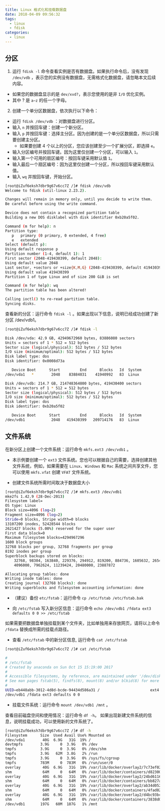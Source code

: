 ```yaml
---
title: Linux 格式化和挂载数据盘
date: 2018-04-09 09:56:32
tags:
  - linux
  - fdisk
categories:
  - linux
---
```


## 分区

1. 运行 `fdisk -l` 命令查看实例是否有数据盘。如果执行命令后，没有发现 `/dev/vdb` ，表示您的实例没有数据盘，无需格式化数据盘，请忽略本文后续内容。

  - 如果您的数据盘显示的是 `dev/xvd?`，表示您使用的是非 `I/O` 优化实例。
  - 其中 ? 是 `a−z` 的任一个字母。

2. 创建一个单分区数据盘，依次执行以下命令：

  - 运行 `fdisk /dev/vdb` ：对数据盘进行分区。
  - 输入 `n`  并按回车键：创建一个新分区。
  - 输入 `p`  并按回车键：选择主分区。因为创建的是一个单分区数据盘，所以只需要创建主分区。
    - 如果要创建 4 个以上的分区，您应该创建至少一个扩展分区，即选择 `e`。
  - 输入分区编号并按回车键。因为这里仅创建一个分区，可以输入 `1`。
  - 输入第一个可用的扇区编号：按回车键采用默认值 `1`。
  - 输入最后一个扇区编号：因为这里仅创建一个分区，所以按回车键采用默认值。
  - 输入 `wq` 并按回车键，开始分区。

```sh
[root@iZuf6eksh7dbr9g67v6cc7Z /]# fdisk /dev/vdb
Welcome to fdisk (util-linux 2.23.2).

Changes will remain in memory only, until you decide to write them.
Be careful before using the write command.

Device does not contain a recognized partition table
Building a new DOS disklabel with disk identifier 0xb20a5f02.

Command (m for help): n
Partition type:
   p   primary (0 primary, 0 extended, 4 free)
   e   extended
Select (default p): 
Using default response p
Partition number (1-4, default 1): 1
First sector (2048-419430399, default 2048): 
Using default value 2048
Last sector, +sectors or +size{K,M,G} (2048-419430399, default 419430399): 
Using default value 419430399
Partition 1 of type Linux and of size 200 GiB is set

Command (m for help): wq
The partition table has been altered!

Calling ioctl() to re-read partition table.
Syncing disks.

```


查看新的分区：运行命令 `fdisk -l` 。如果出现以下信息，说明已经成功创建了新分区 /dev/vdb1。

```sh
[root@iZuf6eksh7dbr9g67v6cc7Z /]# fdisk -l

Disk /dev/vda: 42.9 GB, 42949672960 bytes, 83886080 sectors
Units = sectors of 1 * 512 = 512 bytes
Sector size (logical/physical): 512 bytes / 512 bytes
I/O size (minimum/optimal): 512 bytes / 512 bytes
Disk label type: dos
Disk identifier: 0x0008d73a

   Device Boot      Start         End      Blocks   Id  System
/dev/vda1   *        2048    83884031    41940992   83  Linux

Disk /dev/vdb: 214.7 GB, 214748364800 bytes, 419430400 sectors
Units = sectors of 1 * 512 = 512 bytes
Sector size (logical/physical): 512 bytes / 512 bytes
I/O size (minimum/optimal): 512 bytes / 512 bytes
Disk label type: dos
Disk identifier: 0xb20a5f02

   Device Boot      Start         End      Blocks   Id  System
/dev/vdb1            2048   419430399   209714176   83  Linux

```


## 文件系统

在新分区上创建一个文件系统：运行命令 `mkfs.ext3 /dev/vdb1` 。


- 本示例要创建一个 `ext3` 文件系统。您也可以根据自己的需要，选择创建其他文件系统，例如，如果需要在 `Linux`、`Windows` 和 `Mac` 系统之间共享文件，您可以使用 `mkfs.vfat` 创建 `VFAT` 文件系统。

- 创建文件系统所需时间取决于数据盘大小

```sh
[root@iZuf6eksh7dbr9g67v6cc7Z /]# mkfs.ext3 /dev/vdb1
mke2fs 1.42.9 (28-Dec-2013)
Filesystem label=
OS type: Linux
Block size=4096 (log=2)
Fragment size=4096 (log=2)
Stride=0 blocks, Stripe width=0 blocks
13107200 inodes, 52428544 blocks
2621427 blocks (5.00%) reserved for the super user
First data block=0
Maximum filesystem blocks=4294967296
1600 block groups
32768 blocks per group, 32768 fragments per group
8192 inodes per group
Superblock backups stored on blocks: 
	32768, 98304, 163840, 229376, 294912, 819200, 884736, 1605632, 2654208, 
	4096000, 7962624, 11239424, 20480000, 23887872

Allocating group tables: done                            
Writing inode tables: done                            
Creating journal (32768 blocks): done
Writing superblocks and filesystem accounting information: done 
```


- （建议）备份 `etc/fstab`：运行命令 `cp /etc/fstab /etc/fstab.bak`

- 向 `/etc/fstab` 写入新分区信息：运行命令 `echo /dev/vdb1 /fdata ext3 defaults 0 0 >> /etc/fstab`

如果需要把数据盘单独挂载到某个文件夹，比如单独用来存放网页，请将以上命令 `/fdata` 替换成所需的挂载点路径。

- 查看 `/etc/fstab` 中的新分区信息, 运行命令 `cat /etc/fstab`


```sh
[root@iZuf6eksh7dbr9g67v6cc7Z /]# cat /etc/fstab

#
# /etc/fstab
# Created by anaconda on Sun Oct 15 15:19:00 2017
#
# Accessible filesystems, by reference, are maintained under '/dev/disk'
# See man pages fstab(5), findfs(8), mount(8) and/or blkid(8) for more info
#
UUID=eb448abb-3012-4d8d-bcde-94434d586a31 /                       ext4    defaults        1 1
/dev/vdb1 /fdata ext3 defaults 0 0

```

- 挂载文件系统：运行命令 `mount /dev/vdb1 /mnt` 。


查看目前磁盘空间和使用情况：运行命令 `df -h`。
如果出现新建文件系统的信息，说明挂载成功，可以使用新的文件系统了。

```sh
[root@iZuf6eksh7dbr9g67v6cc7Z /]# df -h
Filesystem      Size  Used Avail Use% Mounted on
/dev/vda1        40G  6.9G   31G  19% /
devtmpfs        3.9G     0  3.9G   0% /dev
tmpfs           3.9G     0  3.9G   0% /dev/shm
tmpfs           3.9G   62M  3.8G   2% /run
tmpfs           3.9G     0  3.9G   0% /sys/fs/cgroup
tmpfs           783M     0  783M   0% /run/user/0
overlay          40G  6.9G   31G  19% /var/lib/docker/overlay2/7c73ef02aa155cb0106db23938309119e5ec8820e55ddccc8dc24f0bb4f0cd90/merged
shm              64M     0   64M   0% /var/lib/docker/containers/d82300097547f9657e0700a1f9bd48081beb9597e1aee00582c625f3947c66bb/shm
overlay          40G  6.9G   31G  19% /var/lib/docker/overlay2/24bd611663e7da9ee8b9628c02d40931f11fa90b78b59ef2905536e3f42692e7/merged
shm              64M     0   64M   0% /var/lib/docker/containers/bb827a281e5db495f2350318f6a04b0b3a429d0aabfbe27bb1c78557ba5f2400/shm
overlay          40G  6.9G   31G  19% /var/lib/docker/overlay2/ab34d0522164f53e0eb053346b33de271c654651308d30482713592c11657c53/merged
shm              64M     0   64M   0% /var/lib/docker/containers/4fad0235b222042d460ba7c1c0e54547ffbe4762d97a7167edcd0d40bdf85866/shm
overlay          40G  6.9G   31G  19% /var/lib/docker/overlay2/d4bc93bc057c04471e7fe5e378f9405acb9b2c93a915dc4e44bc1e0710182397/merged
shm              64M     0   64M   0% /var/lib/docker/containers/3838d0849069dcb2897925277e02531755d3a247e3e7b958a15757651afc21c7/shm
/dev/vdb1       197G   60M  187G   1% /mnt
```